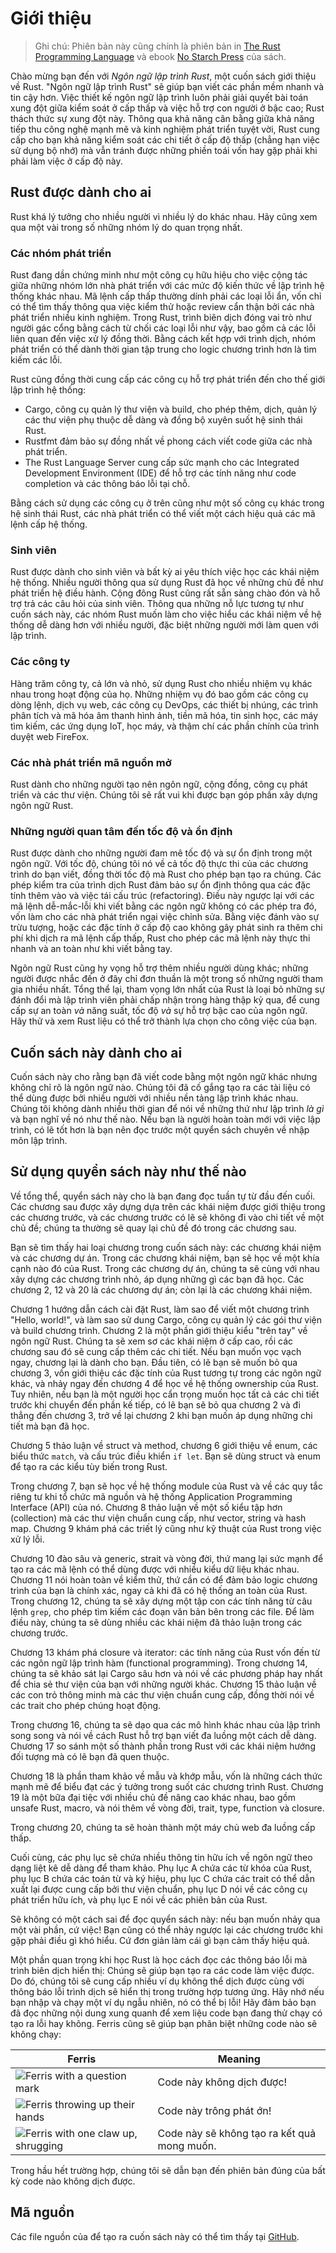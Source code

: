 # Giới thiệu

> Ghi chú: Phiên bản này cũng chính là phiên bản in
[The Rust Programming
> Language][nsprust] và ebook [No Starch
> Press][nsp] của sách.

[nsprust]: https://nostarch.com/rust
[nsp]: https://nostarch.com/

Chào mừng bạn đến với *Ngôn ngữ lập trình Rust*, một cuốn sách giới thiệu về Rust.
"Ngôn ngữ lập trình Rust" sẽ giúp bạn viết các phần mềm nhanh và tin cậy hơn.
Việc thiết kế ngôn ngữ lập trình luôn phải giải quyết bài toán xung đột giữa
kiểm soát ở cấp thấp và việc hỗ trợ con người ở bậc cao; Rust thách thức sự xung đột
này. Thông qua khả năng cân bằng giữa khả năng tiếp thu công nghệ mạnh mẽ và kinh nghiệm
phát triển tuyệt vời, Rust cung cấp cho bạn khả năng kiểm soát các chi tiết ở cấp độ 
thấp (chẳng hạn việc sử dụng bộ nhớ) mà vẫn tránh được những phiền toái vốn hay gặp phải
khi phải làm việc ở cấp độ này.

## Rust được dành cho ai

Rust khá lý tưởng cho nhiều người vì nhiều lý do khác nhau. Hãy cũng xem qua một 
vài trong số những nhóm lý do quan trọng nhất.

### Các nhóm phát triển

Rust đang dần chứng minh như một công cụ hữu hiệu cho việc cộng tác giữa những nhóm 
lớn nhà phát triển với các mức độ kiến thức về lập trình hệ thống khác nhau. Mã lệnh cấp thấp
thường dính phải các loại lỗi ẩn, vốn chỉ có thể tìm thấy thông qua việc kiểm thử 
hoặc review cẩn thận bởi các nhà phát triển nhiều kinh nghiệm. Trong Rust, trình biên
dịch đóng vai trò như người gác cổng bằng cách từ chối các loại lỗi như vậy, bao gồm
cả các lỗi liên quan đến việc xử lý đồng thời. Bằng cách kết hợp với trình dịch, nhóm
phát triển có thể dành thời gian tập trung cho logic chương trình hơn là tìm kiếm
các lỗi.

Rust cũng đồng thời cung cấp các công cụ hỗ trợ phát triển đến cho thế giới lập trình hệ thống:

* Cargo, công cụ quản lý thư viện và build, cho phép thêm, dịch, quản lý 
các thư viện phụ thuộc dễ dàng và đồng bộ xuyên suốt hệ sinh thái Rust.
* Rustfmt đảm bảo sự đồng nhất về phong cách viết code giữa các nhà phát triển.
* The Rust Language Server cung cấp sức mạnh cho các Integrated Development Environment (IDE) để 
hỗ trợ các tính năng như code completion và các thông báo lỗi tại chỗ.

Bằng cách sử dụng các công cụ ở trên cũng như một số công cụ khác trong hệ sinh thái
Rust, các nhà phát triển có thể viết một cách hiệu quả các mã lệnh cấp hệ thống.

### Sinh viên

Rust được dành cho sinh viên và bất kỳ ai yêu thích việc học các khái niệm 
hệ thống. Nhiều người thông qua sử dụng Rust đã học về những chủ đề như phát
triển hệ điều hành. Cộng đông Rust cũng rất sẵn sàng chào đón và hỗ trợ trả 
các câu hỏi của sinh viên. Thông qua những nỗ lực tương tự như cuốn sách này,
các nhóm Rust muốn làm cho việc hiểu các khái niệm về hệ thống dễ dàng hơn với 
nhiều người, đặc biệt những người mới làm quen với lập trình.

### Các công ty

Hàng trăm công ty, cả lớn và nhỏ, sử dụng Rust cho nhiều nhiệm vụ khác nhau trong 
hoạt động của họ. Những nhiệm vụ đó bao gồm các công cụ dòng lệnh, dịch vụ web, 
các công cụ DevOps, các thiết bị nhúng, các trình phân tích và mã hóa âm thanh 
hình ảnh, tiền mã hóa, tin sinh học, các máy tìm kiếm, các ứng dụng IoT, học máy, 
và thậm chí các phần chính của trình duyệt web FireFox.

### Các nhà phát triển mã nguồn mở

Rust dành cho những người tạo nên ngôn ngữ, cộng đồng, công cụ phát triển
và các thư viện. Chúng tôi sẽ rất vui khi được bạn góp phần xây dựng ngôn ngữ Rust.

### Những người quan tâm đến tốc độ và ổn định

Rust được dành cho những người đam mê tốc độ và sự ổn định trong một ngôn ngữ. Với
tốc độ, chúng tôi nó về cả tốc độ thực thi của các chương trình do bạn viết, đồng thời 
tốc độ mà Rust cho phép bạn tạo ra chúng. Các phép kiểm tra của trình dịch Rust đảm
bảo sự ổn định thông qua các đặc tính thêm vào và việc tái cấu trúc (refactoring). 
Điều này ngược lại với các mã lệnh dễ-mắc-lỗi khi viết bằng các ngôn ngữ không có 
các phép tra đó, vốn làm cho các nhà phát triển ngại việc chỉnh sửa. Bằng việc đánh 
vào sự trừu tượng, hoặc các đặc tính ở cấp độ cao không gây phát sinh ra thêm chi phí 
khi dịch ra mã lệnh cấp thấp, Rust cho phép các mã lệnh này thực thi nhanh và an toàn 
như khi viết bằng tay. 

Ngôn ngữ Rust cũng hy vọng hỗ trợ thêm nhiều người dùng khác; những người được nhắc
đến ở đây chỉ đơn thuần là một trong số những người tham gia nhiều nhất. Tổng thể
lại, tham vọng lớn nhất của Rust là loại bỏ những sự đánh đổi mà lập trình viên phải
chấp nhận trong hàng thập kỷ qua, để cung cấp sự an toàn *và* năng suất, tốc 
độ *và* sự hỗ trợ bậc cao của ngôn ngữ. Hãy thử và xem Rust liệu có thể trở thành 
lựa chọn cho công việc của bạn.

## Cuốn sách này dành cho ai

Cuốn sách này cho rằng bạn đã viết code bằng một ngôn ngữ khác nhưng không chỉ 
rõ là ngôn ngữ nào. Chúng tôi đã cố gắng tạo ra các tài liệu có thể dùng được 
bởi nhiều người với nhiều nền tảng lập trình khác nhau. Chúng tôi không dành nhiều
thời gian để nói về những thứ như lập trình *là gì* và bạn nghĩ về nó như thế nào.
Nếu bạn là người hoàn toàn mới với việc lập trình, có lẽ tốt hơn là bạn nên đọc 
trước một quyển sách chuyên về nhập môn lập trình.

## Sử dụng quyển sách này như thế nào

Về tổng thể, quyển sách này cho là bạn đang đọc tuần tự từ đầu đến cuối. Các chương
sau được xây dựng dựa trên các khái niệm được giới thiệu trong các chương trước,
và các chương trước có lẽ sẽ không đi vào chi tiết về một chủ đề; chúng ta thường
sẽ quay lại chủ đề đó trong các chương sau.

Bạn sẽ tìm thấy hai loại chương trong cuốn sách này: các chương khái niệm và các chương
dự án. Trong các chương khái niệm, bạn sẽ học về một khía cạnh nào đó của Rust. Trong 
các chương dự án, chúng ta sẽ cùng với nhau xây dựng các chương trình nhỏ, áp dụng 
những gì các bạn đã học. Các chương 2, 12 và 20 là các chương dự án; còn lại là các
chương khái niệm.

Chương 1 hướng dẫn cách cài đặt Rust, làm sao để viết một chương trình "Hello, world!",
và làm sao sử dung Cargo, công cụ quản lý các gói thư viện và build chương trình. 
Chương 2 là một phần giới thiệu kiểu "trên tay" về ngôn ngữ Rust. Chúng ta sẽ xem sơ
các khái niệm ở cấp cao, rồi các chương sau đó sẽ cung cấp thêm các chi tiết. Nếu
bạn muốn vọc vạch ngay, chương lại là dành cho bạn. Đầu tiên, có lẽ bạn sẽ muốn 
bỏ qua chương 3, vốn giới thiệu các đặc tính của Rust tương tự trong các ngôn
ngữ khác, và nhảy ngay đến chương 4 để học về hệ thống ownership của Rust. Tuy nhiên,
nếu bạn là một người học cẩn trọng muốn học tất cả các chi tiết trước khi chuyển đến
phần kế tiếp, có lẽ bạn sẽ bỏ qua chương 2 và đi thẳng đến chương 3, trở về lại chương 2
khi bạn muốn áp dụng những chi  tiết mà bạn đã học.

Chương 5 thảo luận về struct và method, chương 6 giới thiệu về enum, các biểu thức `match`,
và cấu trúc điều khiển `if let`. Bạn sẽ dùng struct và enum để tạo ra các kiểu tùy biến
trong Rust.

Trong chương 7, bạn sẽ học về hệ thống module của Rust và về các quy tắc riêng tư
khi tổ chức mã nguồn và hệ thống Application Programming Interface (API) của nó.
Chương 8 thảo luận về một số kiểu tập hơn (collection) mà các thư viện chuẩn cung
cấp, như vector, string và hash map. Chương 9 khám phá các triết lý cũng như kỹ thuật của
Rust trong việc xử lý lỗi. 

Chương 10 đào sâu và generic, strait và vòng đời, thứ mang lại sức mạnh để tạo 
ra các mã lệnh có thể dùng được với nhiều kiểu dữ liệu khác nhau. Chương 11 nói hoàn toàn 
về kiểm thử, thứ cần có để đảm bảo logic chương trình của bạn là chính xác, ngay cả khi 
đã có hệ thống an toàn của Rust. Trong chương 12, chúng ta sẽ xây dựng một tập con các 
tính năng từ câu lệnh `grep`, cho phép tìm kiếm các đoạn văn bản bên trong các file.
Để làm điều này, chúng ta sẽ dùng nhiều các khái niệm đã thảo luận trong các chương trước.

Chương 13 khám phá closure và iterator: các tính năng của Rust vốn đến từ các ngôn
ngữ lập trình hàm (functional programming). Trong chương 14, chúng ta sẽ khảo sát lại
Cargo sâu hơn và nói về các phương pháp hay nhất để chia sẻ thư viện của bạn với những người 
khác. Chương 15 thảo luận về các con trỏ thông minh mà các thư viện chuẩn cung cấp, đồng thời
nói về các trait cho phép chúng hoạt động.

Trong chương 16, chúng ta sẽ dạo qua các mô hình khác nhau của lập trình song song và nói 
về cách Rust hỗ trợ bạn viết đa luồng một cách dễ dàng. Chương 17 so sánh một số thành phần trong 
Rust với các khái niệm hướng đối tượng mà có lẽ bạn đã quen thuộc.

Chương 18 là phần tham khảo về mẫu và khớp mẫu, vốn là những cách thức mạnh mẽ để
biểu đạt các ý tưởng trong suốt các chương trình Rust. Chương 19 là một bữa đại tiệc với
nhiều chủ đề nâng cao khác nhau, bao gồm unsafe Rust, macro, và nói thêm về vòng đời, trait,
type, function và closure.

Trong chương 20, chúng ta sẽ hoàn thành một máy chủ web đa luồng cấp thấp.

Cuối cùng, các phụ lục sẽ chứa nhiều thông tin hữu ích về ngôn ngữ theo dạng liệt kê dễ dàng để
tham khảo. Phụ lục A chứa các từ khóa của Rust, phụ lục B chứa các toán từ và ký hiệu, phụ lục C 
chứa các trait có thể dẫn xuất lại được cung cấp bởi thư viện chuẩn, phụ lục D nói về các công cụ
phát triển hữu ích, và phụ lục E nói về các phiên bản của Rust.

Sẽ không có một cách sai để đọc quyển sách này: nếu bạn muốn nhảy qua một vài phần, cứ việc! Bạn 
cũng có thể nhảy ngược lại các chương trước khi gặp phải điều gì khó hiểu. Cứ đơn giản làm cái 
gì bạn cảm thấy hiệu quả.

<span id="ferris"></span>

Một phần quan trọng khi học Rust là học cách đọc các thông báo lỗi mà trình biên dịch hiển thị: 
Chúng sẽ giúp bạn tạo ra các code làm việc được. Do đó, chúng tôi sẽ cung cấp nhiều ví dụ không
thể dịch được cùng với thông báo lỗi trình dịch sẽ hiển thị trong trường hợp tương ứng. Hãy nhớ 
nếu bạn nhập và chạy một ví dụ ngẫu nhiên, nó có thể bị lỗi! Hãy đảm bảo bạn đã đọc những nội dung 
xung quanh để xem liệu code bạn đang thử chạy có tạo ra lỗi hay không. Ferris cũng sẽ giúp bạn phân 
biệt những code nào sẽ không chạy:

| Ferris                                                                                                           | Meaning                                          |
|------------------------------------------------------------------------------------------------------------------|--------------------------------------------------|
| <img src="img/ferris/does_not_compile.svg" class="ferris-explain" alt="Ferris with a question mark"/>            | Code này không dịch được!                        |
| <img src="img/ferris/panics.svg" class="ferris-explain" alt="Ferris throwing up their hands"/>                   | Code này trông phát ớn!                          |
| <img src="img/ferris/not_desired_behavior.svg" class="ferris-explain" alt="Ferris with one claw up, shrugging"/> | Code này sẽ không tạo ra kết quả mong muốn.      |

Trong hầu hết trường hợp, chúng tôi sẽ dẫn bạn đến phiên bản đúng của bất kỳ code nào không dịch được.

## Mã nguồn

Các file nguồn của để tạo ra cuốn sách này có thể tìm thấy tại
[GitHub][book].

[book]: https://github.com/rust-lang/book/tree/main/src
